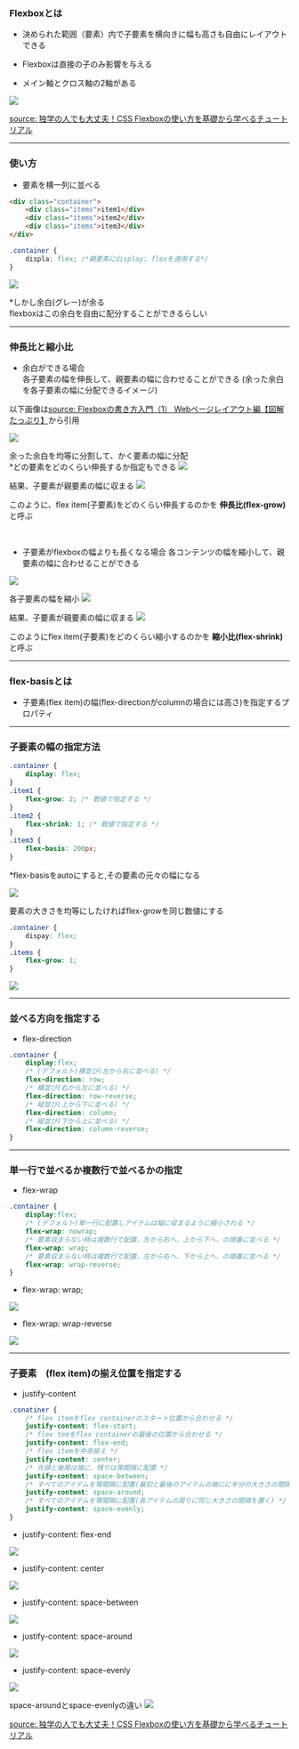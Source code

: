<link href="./styles/flexbox.css" rel="stylesheet"></link>


### Flexboxとは

- 決められた範囲（要素）内で子要素を横向きに幅も高さも自由にレイアウトできる

-  Flexboxは直接の子のみ影響を与える

- メイン軸とクロス軸の2軸がある

<img src="./img/flexbox-axes.png" />

[source: 独学の人でも大丈夫！CSS Flexboxの使い方を基礎から学べるチュートリアル](https://coliss.com/articles/build-websites/operation/css/learn-flexbox-in-30-days.html)

---

### 使い方

- 要素を横一列に並べる

```html
<div class="container">
    <div class="items">item1</div>
    <div class="items">item2</div>
    <div class="items">item3</div>
</div>
```

```css
.container {
    displa: flex; /*親要素にdisplay: flexを適用する*/
}
```

<img src="./img/flexbox1.png" />

*しかし余白(グレー)が余る  
flexboxはこの余白を自由に配分することができるらしい

---

### 伸長比と縮小比

- 余白ができる場合  
各子要素の幅を伸長して、親要素の幅に合わせることができる (余った余白を各子要素の幅に分配できるイメージ)

以下画像は[source: Flexboxの書き方入門（1） Webページレイアウト編【図解たっぷり】](https://skillhub.jp/blogs/221)から引用

<img src="./img/flex-grow1.png" />

余った余白を均等に分割して、かく要素の幅に分配  
*どの要素をどのくらい伸長するか指定もできる
<img src="./img/flex-grow2.png" />

結果、子要素が親要素の幅に収まる
<img src="./img/flex-grow3.png" />

このように、flex item(子要素)をどのくらい伸長するのかを **伸長比(flex-grow)** と呼ぶ

<br>

- 子要素がflexboxの幅よりも長くなる場合
各コンテンツの幅を縮小して、親要素の幅に合わせることができる

<img src="./img/flex-shrink1.png" />

各子要素の幅を縮小
<img src="./img/flex-shrink2.png" />

結果、子要素が親要素の幅に収まる
<img src="./img/flex-shrink3.png" />

このようにflex item(子要素)をどのくらい縮小するのかを **縮小比(flex-shrink)** と呼ぶ

---

### flex-basisとは

- 子要素(flex item)の幅(flex-directionがcolumnの場合には高さ)を指定するプロパティ

---

### 子要素の幅の指定方法

```css
.container {
    display: flex;    
}
.item1 {
    flex-grow: 2; /* 数値で指定する */
}
.item2 {
    flex-shrink: 1; /* 数値で指定する */
}
.item3 {
    flex-basis: 200px; 
}
```
*flex-basisをautoにすると,その要素の元々の幅になる

<img src="./img/flexbox2.png" />

要素の大きさを均等にしたければflex-growを同じ数値にする
```css
.container {
    dispay: flex;
}
.items {
    flex-grow: 1;
}
```

<img src="./img/flexbox3.png">

---

### 並べる方向を指定する

- flex-direction

```css
.container {
    display:flex;
    /* (デフォルト)横並び(左から右に並べる) */
    flex-direction: row;
    /* 横並び(右から左に並べる) */
    flex-direction: row-reverse;
    /* 縦並び(上から下に並べる) */
    flex-direction: column;
    /* 縦並び(下から上に並べる) */
    flex-direction: column-reverse;
}
```

---

### 単一行で並べるか複数行で並べるかの指定

- flex-wrap

```css
.container {
    display:flex;
    /* (デフォルト)単一行に配置しアイテムは幅に収まるように縮小される */
    flex-wrap: nowrap;
    /* 要素収まらない時は複数行で配置、左から右へ、上から下へ、の順番に並べる */
    flex-wrap: wrap;
    /* 要素収まらない時は複数行で配置、左から右へ、下から上へ、の順番に並べる */
    flex-wrap: wrap-reverse;
}
```

- flex-wrap: wrap;

<img src="./img/flex-wrap1.png" />

- flex-wrap: wrap-reverse

<img src="./img/flex-wrap2.png" />

---

### 子要素　(flex item)の揃え位置を指定する

- justify-content

```css
.conatiner {
    /* flex itemをflex containerのスタート位置から合わせる */
    justify-content: flex-start;
    /* flex temをflex containerの最後の位置から合わせる */
    justify-content: flex-end;
    /* flex itemを中央揃え */
    justify-content: center;
    /* 先頭と後尾は端に、残りは等間隔に配置 */
    justify-content: space-between;
    /* すべてのアイテムを等間隔に配置(最初と最後のアイテムの端にに半分の大きさの間隔を置き、残りのアイテムの周りには同じ大きさの間隔を置く) */
    justify-content: space-around;
    /* すべてのアイテムを等間隔に配置(各アイテムの周りに同じ大きさの間隔を置く) */
    justify-content: space-evenly;
}
```


- justify-content: flex-end

<img src="./img/justify-content1.png" />

<br>

- justify-content: center

<img src="./img/justify-content2.png" />

<br>

- justify-content: space-between

<img src="./img/justify-content3.png" />

<br>

- justify-content: space-around

<img src="./img/justify-content4.png" />

<br>

- justify-content: space-evenly

<img src="./img/justify-content5.png" />

<br>

space-aroundとspace-evenlyの違い
<img src="./img/space-around-vs-space-evenly.png" />

[source: 独学の人でも大丈夫！CSS Flexboxの使い方を基礎から学べるチュートリアル](https://coliss.com/articles/build-websites/operation/css/learn-flexbox-in-30-days.html)
